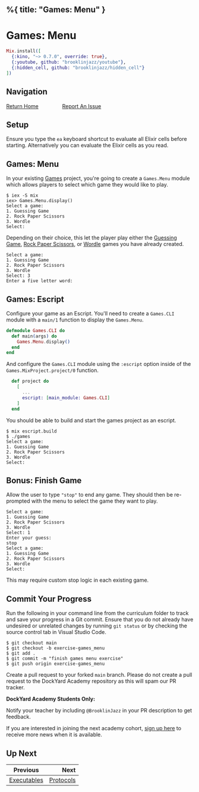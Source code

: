%{
  title: "Games: Menu"
}
---
# Games: Menu

```elixir
Mix.install([
  {:kino, "~> 0.7.0", override: true},
  {:youtube, github: "brooklinjazz/youtube"},
  {:hidden_cell, github: "brooklinjazz/hidden_cell"}
])
```

## Navigation

[Return Home](../start.livemd)<span style="padding: 0 30px"></span>
[Report An Issue](https://github.com/DockYard-Academy/beta_curriculum/issues/new?assignees=&labels=&template=issue.md&title=)

## Setup

Ensure you type the `ea` keyboard shortcut to evaluate all Elixir cells before starting. Alternatively you can evaluate the Elixir cells as you read.

## Games: Menu

In your existing [Games](./games_setup.livemd) project, you're going to create a `Games.Menu` module which allows players to select which game they would like to play.

```
$ iex -S mix
iex> Games.Menu.display()
Select a game:
1. Guessing Game
2. Rock Paper Scissors
3. Wordle
Select: 
```

Depending on their choice, this let the player play either the [Guessing Game](games_guessing_game.livemd), [Rock Paper Scissors](./games_rock_paper_scissors.livemd),
or  [Wordle](games_wordle.livemd) games you have already created.

```
Select a game:
1. Guessing Game
2. Rock Paper Scissors
3. Wordle
Select: 3
Enter a five letter word:  
```

## Games: Escript

Configure your game as an Escript. You'll need to create a `Games.CLI` module with a `main/1` function to display the `Games.Menu`.

<!-- livebook:{"force_markdown":true} -->

```elixir
defmodule Games.CLI do
  def main(args) do
    Games.Menu.display()
  end
end
```

And configure the `Games.CLI` module using the `:escript` option inside of the `Games.MixProject.project/0` function.

<!-- livebook:{"force_markdown":true} -->

```elixir
  def project do
    [
      ...
      escript: [main_module: Games.CLI]
    ]
  end
```

You should be able to build and start the games project as an escript.

```
$ mix escript.build
$ ./games
Select a game:
1. Guessing Game
2. Rock Paper Scissors
3. Wordle
Select: 
```

## Bonus: Finish Game

Allow the user to type `"stop"` to end any game. They should then be re-prompted with the menu to select the game they want to play.

```
Select a game:
1. Guessing Game
2. Rock Paper Scissors
3. Wordle
Select: 1
Enter your guess:
stop
Select a game:
1. Guessing Game
2. Rock Paper Scissors
3. Wordle
Select: 
```

This may require custom stop logic in each existing game.

## Commit Your Progress

Run the following in your command line from the curriculum folder to track and save your progress in a Git commit.
Ensure that you do not already have undesired or unrelated changes by running `git status` or by checking the source control tab in Visual Studio Code.

```
$ git checkout main
$ git checkout -b exercise-games_menu
$ git add .
$ git commit -m "finish games menu exercise"
$ git push origin exercise-games_menu
```

Create a pull request to your forked `main` branch. Please do not create a pull request to the DockYard Academy repository as this will spam our PR tracker.

**DockYard Academy Students Only:**

Notify your teacher by including `@BrooklinJazz` in your PR description to get feedback.

If you are interested in joining the next academy cohort, [sign up here](https://academy.dockyard.com/) to receive more news when it is available.

## Up Next

| Previous                                     | Next                                     |
| -------------------------------------------- | ---------------------------------------: |
| [Executables](../reading/executables.livemd) | [Protocols](../reading/protocols.livemd) |

